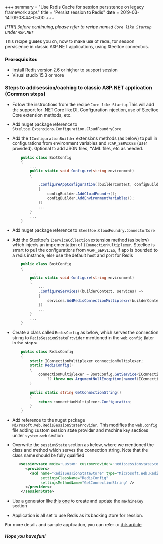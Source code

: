 +++
summary = "Use Redis Cache for session persistence on legacy framework apps"
title = "Persist session to Redis"
date = 2019-03-14T09:08:44-05:00
+++

*[!TIP]
Before continuing, please refer to recipe named `Core like Startup` under `ASP.NET`*

This recipe guides you on, how to make use of redis, for session persistence in classic ASP.NET applications, using Steeltoe connectors.

### Prerequisites

- Install Redis version 2.6 or higher to support session
- Visual studio 15.3 or more

### Steps to add session/caching to classic ASP.NET application (Common steps)

- Follow the instructions from the recipe `Core like Startup` This will add the support for .NET Core like DI, Configuration injection, use of Steeltoe Core extension methods, etc.
- Add nuget package reference to `Steeltoe.Extensions.Configuration.CloudFoundryCore`
- Add the `IConfigurationBuilder` extensions methods (as below) to pull in configurations from environment variables and `VCAP_SERVICES` (user provided). Optional to add JSON files, YAML files, etc as needed. 

    ```c#
        public class BootConfig
        {
            ...
            public static void Configure(string environment)
            {
                ...
                .ConfigureAppConfiguration((builderContext, configBuilder) =>
                {
                    configBuilder.AddCloudFoundry();
                    configBuilder.AddEnvironmentVariables();
                })
                ...
            }
            ...
        }
    ```

- Add nuget package reference to `Steeltoe.CloudFoundry.ConnectorCore`
- Add the Steeltoe's `IServiceCollection` extension method (as below) which injects an implementation of `IConnectionMultiplexer`. Steeltoe is smart to pull the configurations from `VCAP_SERVICES`, if app is bounded to a redis instance, else use the default host and port for Redis

    ```c#
        public class BootConfig
        {
            ...
            public static void Configure(string environment)
            {
                ...
                .ConfigureServices((builderContext, services) =>
                {
                    services.AddRedisConnectionMultiplexer(builderContext.Configuration);
                })
                ...
            }
            ...
        }
    ```

- Create a class called `RedisConfig` as below, which serves the connection string to `RedisSessionStateProvider` mentioned in the `web.config` (later in the steps)
    
    ```c#
        public class RedisConfig
        {
            static IConnectionMultiplexer connectionMultiplexer;
            static RedisConfig()
            {
                connectionMultiplexer = BootConfig.GetService<IConnectionMultiplexer>() 
                    ?? throw new ArgumentNullException(nameof(IConnectionMultiplexer));
            }
             
            public static string GetConnectionString()
            {
                return connectionMultiplexer.Configuration;
            }
        }
    ```

- Add reference to the nuget package `Microsoft.Web.RedisSessionStateProvider`. This modifies the `web.config` file adding custom session state provider and machine key sections under `system.web` section
- Overwrite the `sessionState` section as below, where we mentioned the class and method which serves the connection string. Note that the class name should be fully qualified

    ```xml
       <sessionState mode="Custom" customProvider="RedisSessionStateStore">
          <providers>
            <add name="RedisSessionStateStore" type="Microsoft.Web.Redis.RedisSessionStateProvider"
                 settingsClassName="RedisConfig"
                 settingsMethodName="GetConnectionString" />
          </providers>
        </sessionState>
    ```

- Use a generator like [this one](https://www.developerfusion.com/tools/generatemachinekey) to create and update the `machineKey` section
- Application is all set to use Redis as its backing store for session.

For more details and sample application, you can refer to [this article](https://www.initpals.com/cloud/asp-net-app-using-redis-backed-session-using-steeltoe-io/)

##### Hope you have fun!
